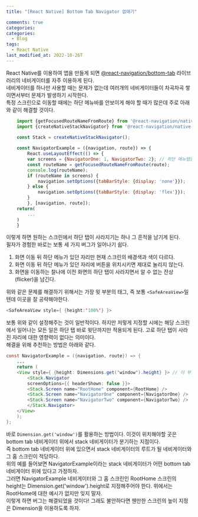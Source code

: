 ```yaml
---
title: "[React Native] Bottom Tab Navigator 없애기"

comments: true
categories:
categories:
  - Blog
tags:
  - React Native
last_modified_at: 2022-10-26T
---
```



React Native를 이용하여 앱을 만들게 되면 [@react-navigation/bottom-tab](https://reactnavigation.org/docs/bottom-tab-navigator/) 라이브러리의 네비게이터를 자주 이용하게 된다. 
<br> 
네비게이터를 하나만 사용할 때는 문제가 없는데 여러개의 네비게이터들이 차곡차곡 쌓이면서부터 문제가 발생하기 시작한다.
<br> 
특정 스크린으로 이동할 때에는 하단 메뉴바를 안보이게 해야 할 때가 많은데 주로 아래와 같이 해결할 것이다.
```javascript
    import {getFocusedRouteNameFromRoute} from '@react-navigation/native';
    import {createNativeStackNavigator} from '@react-navigation/native-stack';

    const Stack = createNativeStackNavigator();
    
    const NavigatorExample = ({navigation, route}) => {
        React.useLayoutEffect(() => {
        var screens = {NavigatorOne: 1, NavigatorTwo: 2}; // 하단 메뉴탭을 숨길 곳
        const routeName = getFocusedRouteNameFromRoute(route);
        console.log(routeName);
        if (routeName in screens) {
            navigation.setOptions({tabBarStyle: {display: 'none'}});
        } else {
            navigation.setOptions({tabBarStyle: {display: 'flex'}});
        }
        }, [navigation, route]);
    return(
        ...
    )
    }
```
이렇게 하면 원하는 스크린에서 하단 탭이 사라지기는 하나 그 흔적을 남기게 된다. 
<br> 
필자가 경험한 바로는 보통 세 가지 버그가 일어나기 쉽다.
1. 화면 이동 뒤 하단 메뉴가 있던 자리만 현재 스크린의 배경색과 색이 다르다. 
2. 화면 이동 뒤 하단 메뉴가 있던 자리에 버튼을 위치시키면 제대로 눌리지 않는다. 
3. 화면을 이동하는 찰나에 이전 화면의 하단 탭이 사라지면서 알 수 없는 잔상(flicker)을 남긴다. 

위와 같은 문제를 해결하기 위해서는 가장 윗 부분의 태그, 즉 보통 `<SafeAreaView>`일 텐데 이곳을 잘 공략해야한다.
```java
<SafeAreaView style={ {height:'100%'} }>
```
보통 위와 같이 설정해주는 것이 일반적이다. 하지만 저렇게 지정할 시에는 해당 스크린에서 일어나는 모든 일은 하단 탭 바로 윗단까지만 적용되게 된다.
고로 하단 탭이 사라진 자리에 대한 영향력이 없다는 의미이다. 
<br>
해결을 위해 추천하는 방법은 아래와 같다.
```java
const NavigatorExample = ({navigation, route}) => {
    ...
    return (
    <View style={ {height: Dimensions.get('window').height} }> // 이 부분이 중요
        <Stack.Navigator
        screenOptions={{ headerShown: false }}>
        <Stack.Screen name="RootHome" component={RootHome} />
        <Stack.Screen name="NavigatorOne" component={NavigatorOne} />
        <Stack.Screen name="NavigatorTwo" component={NavigatorTwo} />
        </Stack.Navigator>
    </View>
    );
};
```
바로 `Dimension.get('window')`를 활용하는 방법이다. 이것이 위치해야할 곳은 bottom tab 네비게이터 위에서 stack 네비게이터가 분기하는 지점이다. 
<br>
즉 bottom tab 네비게이터 위에 있으면서 stack 네비게이터의 루트가 될 네비게이터와 그 홈 스크린이 적당하다. 
<br>
위의 예를 들어보면 NavigatorExample이라는 stack 네비게이터가 어떤 bottom tab 네비게이터 위에 있다고 가정하자. 
<br>
그러면 NavigatorExample 네비게이터와 그 홈 스크린인 RootHome 스크린의 height는 Dimension.get('window').height로 지정해주어야 한다. 
위에서는 RootHome에 대한 예시가 없지만 잊지 말자. 
<br>
이렇게 하면 버그는 해결되었을 것이다! 
그래도 불안하다면 웬만한 스크린의 높이 지정은 Dimension을 이용하도록 하자. 
